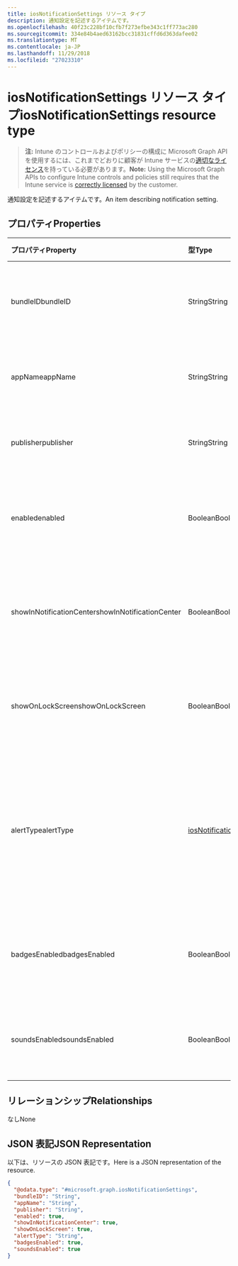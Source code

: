 ```yaml
---
title: iosNotificationSettings リソース タイプ
description: 通知設定を記述するアイテムです。
ms.openlocfilehash: 40f23c228bf10cfb7f273efbe343c1ff773ac280
ms.sourcegitcommit: 334e84b4aed63162bcc31831cffd6d363dafee02
ms.translationtype: MT
ms.contentlocale: ja-JP
ms.lasthandoff: 11/29/2018
ms.locfileid: "27023310"
---
```

# <a name="iosnotificationsettings-resource-type"></a><span data-ttu-id="d1d02-103">iosNotificationSettings リソース タイプ</span><span class="sxs-lookup"><span data-stu-id="d1d02-103">iosNotificationSettings resource type</span></span>

> <span data-ttu-id="d1d02-104">**注:** Intune のコントロールおよびポリシーの構成に Microsoft Graph API を使用するには、これまでどおりに顧客が Intune サービスの[適切なライセンス](https://go.microsoft.com/fwlink/?linkid=839381)を持っている必要があります。</span><span class="sxs-lookup"><span data-stu-id="d1d02-104">**Note:** Using the Microsoft Graph APIs to configure Intune controls and policies still requires that the Intune service is [correctly licensed](https://go.microsoft.com/fwlink/?linkid=839381) by the customer.</span></span>

<span data-ttu-id="d1d02-105">通知設定を記述するアイテムです。</span><span class="sxs-lookup"><span data-stu-id="d1d02-105">An item describing notification setting.</span></span>
## <a name="properties"></a><span data-ttu-id="d1d02-106">プロパティ</span><span class="sxs-lookup"><span data-stu-id="d1d02-106">Properties</span></span>
|<span data-ttu-id="d1d02-107">プロパティ</span><span class="sxs-lookup"><span data-stu-id="d1d02-107">Property</span></span>|<span data-ttu-id="d1d02-108">型</span><span class="sxs-lookup"><span data-stu-id="d1d02-108">Type</span></span>|<span data-ttu-id="d1d02-109">説明</span><span class="sxs-lookup"><span data-stu-id="d1d02-109">Description</span></span>|
|:---|:---|:---|
|<span data-ttu-id="d1d02-110">bundleID</span><span class="sxs-lookup"><span data-stu-id="d1d02-110">bundleID</span></span>|<span data-ttu-id="d1d02-111">String</span><span class="sxs-lookup"><span data-stu-id="d1d02-111">String</span></span>|<span data-ttu-id="d1d02-112">これらの通知設定を適用するアプリのバンドル ID。</span><span class="sxs-lookup"><span data-stu-id="d1d02-112">Bundle id of app to which to apply these notification settings.</span></span>|
|<span data-ttu-id="d1d02-113">appName</span><span class="sxs-lookup"><span data-stu-id="d1d02-113">appName</span></span>|<span data-ttu-id="d1d02-114">String</span><span class="sxs-lookup"><span data-stu-id="d1d02-114">String</span></span>|<span data-ttu-id="d1d02-115">bundleID に関連するアプリケーション名。</span><span class="sxs-lookup"><span data-stu-id="d1d02-115">Application name to be associated with the bundleID.</span></span>|
|<span data-ttu-id="d1d02-116">publisher</span><span class="sxs-lookup"><span data-stu-id="d1d02-116">publisher</span></span>|<span data-ttu-id="d1d02-117">String</span><span class="sxs-lookup"><span data-stu-id="d1d02-117">String</span></span>|<span data-ttu-id="d1d02-118">bundleID に関連するパブリッシャー。</span><span class="sxs-lookup"><span data-stu-id="d1d02-118">Publisher to be associated with the bundleID.</span></span>|
|<span data-ttu-id="d1d02-119">enabled</span><span class="sxs-lookup"><span data-stu-id="d1d02-119">enabled</span></span>|<span data-ttu-id="d1d02-120">Boolean</span><span class="sxs-lookup"><span data-stu-id="d1d02-120">Boolean</span></span>|<span data-ttu-id="d1d02-121">通知がこのアプリで許可されているかどうかを示します。</span><span class="sxs-lookup"><span data-stu-id="d1d02-121">Indicates whether notifications are allowed for this app.</span></span>|
|<span data-ttu-id="d1d02-122">showInNotificationCenter</span><span class="sxs-lookup"><span data-stu-id="d1d02-122">showInNotificationCenter</span></span>|<span data-ttu-id="d1d02-123">Boolean</span><span class="sxs-lookup"><span data-stu-id="d1d02-123">Boolean</span></span>|<span data-ttu-id="d1d02-124">通知センターに通知を表示できるかどうかを示します。</span><span class="sxs-lookup"><span data-stu-id="d1d02-124">Indicates whether notifications can be shown in notification center.</span></span>|
|<span data-ttu-id="d1d02-125">showOnLockScreen</span><span class="sxs-lookup"><span data-stu-id="d1d02-125">showOnLockScreen</span></span>|<span data-ttu-id="d1d02-126">Boolean</span><span class="sxs-lookup"><span data-stu-id="d1d02-126">Boolean</span></span>|<span data-ttu-id="d1d02-127">ロック画面に通知を表示できるかどうかを示します。</span><span class="sxs-lookup"><span data-stu-id="d1d02-127">Indicates whether notifications can be shown on the lock screen.</span></span>|
|<span data-ttu-id="d1d02-128">alertType</span><span class="sxs-lookup"><span data-stu-id="d1d02-128">alertType</span></span>|[<span data-ttu-id="d1d02-129">iosNotificationAlertType</span><span class="sxs-lookup"><span data-stu-id="d1d02-129">iosNotificationAlertType</span></span>](../resources/intune-deviceconfig-iosnotificationalerttype.md)|<span data-ttu-id="d1d02-130">このアプリの通知用の警告の種類を示します。</span><span class="sxs-lookup"><span data-stu-id="d1d02-130">Indicates the type of alert for notifications for this app.</span></span> <span data-ttu-id="d1d02-131">可能な値は、`deviceDefault`、`banner`、`modal`、`none` です。</span><span class="sxs-lookup"><span data-stu-id="d1d02-131">Possible values are: `deviceDefault`, `banner`, `modal`, `none`.</span></span>|
|<span data-ttu-id="d1d02-132">badgesEnabled</span><span class="sxs-lookup"><span data-stu-id="d1d02-132">badgesEnabled</span></span>|<span data-ttu-id="d1d02-133">Boolean</span><span class="sxs-lookup"><span data-stu-id="d1d02-133">Boolean</span></span>|<span data-ttu-id="d1d02-134">バッジがこのアプリで許可されているかどうかを示します。</span><span class="sxs-lookup"><span data-stu-id="d1d02-134">Indicates whether badges are allowed for this app.</span></span>|
|<span data-ttu-id="d1d02-135">soundsEnabled</span><span class="sxs-lookup"><span data-stu-id="d1d02-135">soundsEnabled</span></span>|<span data-ttu-id="d1d02-136">Boolean</span><span class="sxs-lookup"><span data-stu-id="d1d02-136">Boolean</span></span>|<span data-ttu-id="d1d02-137">サウンドがこのアプリで許可されているかどうかを示します。</span><span class="sxs-lookup"><span data-stu-id="d1d02-137">Indicates whether sounds are allowed for this app.</span></span>|

## <a name="relationships"></a><span data-ttu-id="d1d02-138">リレーションシップ</span><span class="sxs-lookup"><span data-stu-id="d1d02-138">Relationships</span></span>
<span data-ttu-id="d1d02-139">なし</span><span class="sxs-lookup"><span data-stu-id="d1d02-139">None</span></span>
## <a name="json-representation"></a><span data-ttu-id="d1d02-140">JSON 表記</span><span class="sxs-lookup"><span data-stu-id="d1d02-140">JSON Representation</span></span>
<span data-ttu-id="d1d02-141">以下は、リソースの JSON 表記です。</span><span class="sxs-lookup"><span data-stu-id="d1d02-141">Here is a JSON representation of the resource.</span></span>
<!-- {
  "blockType": "resource",
  "@odata.type": "microsoft.graph.iosNotificationSettings"
}
-->
``` json
{
  "@odata.type": "#microsoft.graph.iosNotificationSettings",
  "bundleID": "String",
  "appName": "String",
  "publisher": "String",
  "enabled": true,
  "showInNotificationCenter": true,
  "showOnLockScreen": true,
  "alertType": "String",
  "badgesEnabled": true,
  "soundsEnabled": true
}
```



